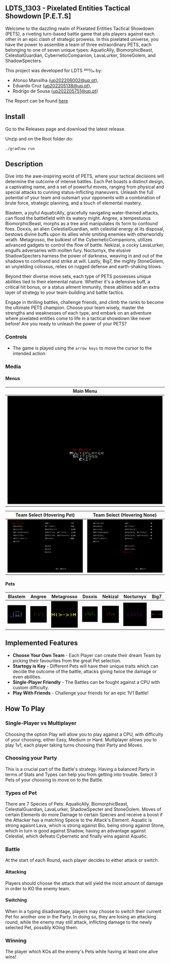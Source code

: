 ## LDTS_1303 - Pixelated Entities Tactical Showdown [P.E.T.S]

Welcome to the dazzling realm of Pixelated Entities Tactical Showdown (PETS), a riveting turn-based battle game that pits players against each other in an epic clash of strategic prowess. In this pixelated universe, you have the power to assemble a team of three extraordinary PETS, each belonging to one of seven unique types: AquaticAlly, BiomorphicBeast, CelestialGuardian, CyberneticCompanion, LavaLurker, StoneGolem, and ShadowSpecters.


This project was developed for LDTS 2023⁄24 by:
 - Afonso Mansilha (up202206002@up.pt), 
 - Eduardo Cruz (up202205138@up.pt),
 - Rodrigo de Sousa (up202205751@up.pt)

The Report can be found [here](/docs/README.md)

## Install

Go to the Releases page and download the latest release.

Unzip and on the Root folder do:

    ./gradlew run

## Description

Dive into the awe-inspiring world of PETS, where your tactical decisions will determine the outcome of intense battles. Each Pet boasts a distinct design, a captivating name, and a set of powerful moves, ranging from physical and special attacks to cunning status-inflicting maneuvers. Unleash the full potential of your team and outsmart your opponents with a combination of brute force, strategic planning, and a touch of elemental mastery.

Blastem, a joyful AquaticAlly, gracefully navigating water-themed attacks, can flood the battlefield with its watery might. Angree, a tempestuous BiomorphicBeast, morphs as a tree and manipulates its form to confound foes. Doxxis, an alien CelestialGuardian, with celestial energy at its disposal, bestows divine buffs upon its allies while smiting enemies with otherworldly wrath. Metagrosso, the bulkiest of the CyberneticCompanions, utilizes advanced gadgets to control the flow of battle. Nekizal, a cocky LavaLurker, engulfs adversaries with molten fury.  Nocturnyx, the elusive ShadowSpecters harness the power of darkness, weaving in and out of the shadows to confound and strike at will. Lastly, Big7, the mighty StoneGolem, an unyielding colossus, relies on rugged defense and earth-shaking blows.

Beyond their diverse move sets, each type of PETS possesses unique abilities tied to their elemental nature. Whether it's a defensive buff, a critical hit bonus, or a status ailment immunity, these abilities add an extra layer of strategy to your team-building and battle tactics.

Engage in thrilling battles, challenge friends, and climb the ranks to become the ultimate PETS champion. Choose your team wisely, master the strengths and weaknesses of each type, and embark on an adventure where pixelated entities come to life in a tactical showdown like never before! Are you ready to unleash the power of your PETS?


### Controls

- The game is played using the `arrow keys` to move the cursor to the intended action.


### Media

#### Menus
| Main Menu                      |
|--------------------------------|
| ![](docs/screenshots/menu.png) |

| Team Select (Hovering Pet)            | Team Select (Hovering None)           |
|---------------------------------------|---------------------------------------|
| ![](docs/screenshots/teamselect1.png) | ![](docs/screenshots/teamselect2.png) | 

#### Pets
| Blastem                                  | Angree                                 | Metagrosso                                     | Doxxis                                 | Nekizal                                  | Nocturnyx                                    | Big7                               |
|------------------------------------------|----------------------------------------|------------------------------------------------|----------------------------------------|------------------------------------------|----------------------------------------------|------------------------------------|
| ![blastem](docs/screenshots/blastem.png) | ![angree](docs/screenshots/angree.png) | ![metagrosso](docs/screenshots/metagrosso.png) | ![doxxis](docs/screenshots/doxxis.png) | ![nekizal](docs/screenshots/nekizal.png) | ![nocturnyx](docs/screenshots/nocturnyx.png) | ![big7](docs/screenshots/big7.png) |


## Implemented Features

- **Choose Your Own Team** - Each Player can create their dream Team by picking their favourites from the great Pet selection.
- **Startegy is Key** - Different Pets will have their unique traits which can decide the outcome of the battle, attacks giving twice the damage or even abilities.
- **Single-Player Friendly** - The Battles can be fought against a CPU with custom difficulty.
- **Play With Friends** - Challenge your friends for an epic 1V1 Battle!


## How To Play

### Single-Player vs Multiplayer

Choosing the option Play will allow you to play against a CPU, with difficulty of your choosing, either Easy, Medium or Hard.
Multiplayer allows you to play 1v1, each player taking turns choosing their Party and Moves.

### Choosing your Party

This is a crucial part of the Battle's strategy. Having a balanced Party in terms of Stats and Types can help you from getting into trouble.
Select 3 Pets of your choosing to move on to the Battle.

### Types of Pet

There are 7 Species of Pets: AquaticAlly, BiomorphicBeast, CelestialGuardian, LavaLurker, ShadowSpecter and StoneGolem.
Moves of certain Elements do more Damage to certain Species and receive a boost if the Attacker has a matching Specie to the Attack's Element.
Aquatic is strong agaisnt Lava, which is strong against Bio, being strong against Stone, which in turn is good against Shadow, having an advantage
against Celestial, which defeats Cybernetic and finally wins against Aquatic.

### Battle

At the start of each Round, each player decides to either attack or switch.

#### Attacking

Players should choose the attack that will yield the most amount of damage in order to KO the enemy team.
#### Switching

When in a typing disadvantage, players may choose to switch their current Pet for another one in the Party.
In doing so, they are losing an attacking round, while the enemy may still attack, inflicting damage to the newly selected Pet,
possibly KOing them.

### Winning

The player which KOs all the enemy's Pets while having at least one alive wins!
